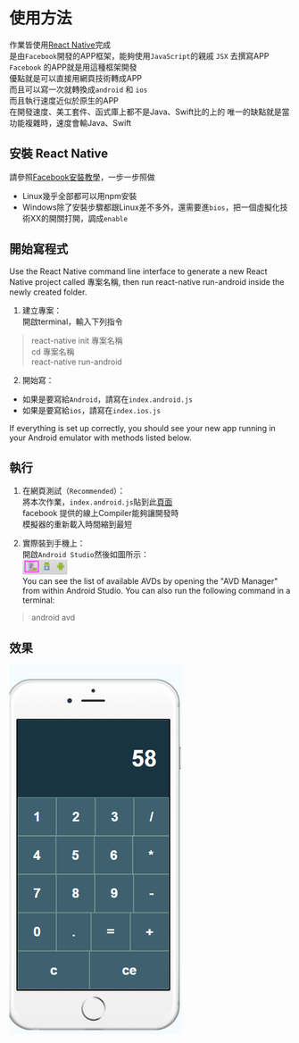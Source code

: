 # 使用方法
作業皆使用[React Native](https://facebook.github.io/react-native/docs/handling-text-input.html#content)完成  
是由`Facebook`開發的APP框架，能夠使用`JavaScript`的親戚 `JSX` 去撰寫APP  
`Facebook` 的APP就是用這種框架開發  
優點就是可以直接用網頁技術轉成APP  
而且可以寫一次就轉換成`android` 和 `ios`  
而且執行速度近似於原生的APP  
在開發速度、美工套件、函式庫上都不是Java、Swift比的上的
唯一的缺點就是當功能複雜時，速度會輸Java、Swift  

## 安裝 React Native

請參照[Facebook安裝教學](https://facebook.github.io/react-native/docs/getting-started.html)，一步一步照做  

* Linux幾乎全部都可以用npm安裝
* Windows除了安裝步驟都跟Linux差不多外，還需要進`bios`，把一個虛擬化技術XX的開關打開，調成`enable`  

## 開始寫程式  

Use the React Native command line interface to generate a new React Native project called 專案名稱, then run react-native run-android inside the newly created folder.
1. 建立專案：  
開啟terminal，輸入下列指令  
  > react-native init 專案名稱  
  > cd 專案名稱  
  > react-native run-android
2. 開始寫：
  * 如果是要寫給`Android`，請寫在`index.android.js`
  * 如果是要寫給`ios`，請寫在`index.ios.js`

If everything is set up correctly, you should see your new app running in your Android emulator with methods listed below.

## 執行  

1. 在網頁測試（`Recommended`）：  
將本次作業，`index.android.js`貼到此[頁面](https://facebook.github.io/react-native/docs/using-a-scrollview.html)  
facebook 提供的線上Compiler能夠讓開發時  
模擬器的重新載入時間縮到最短

2. 實際裝到手機上：  
開啟`Android Studio`然後如圖所示：  
![avd](../react-native-tools-avd.png)  
You can see the list of available AVDs by opening the "AVD Manager" from within Android Studio. You can also run the following command in a terminal:
> android avd

## 效果

![result](result.PNG)
